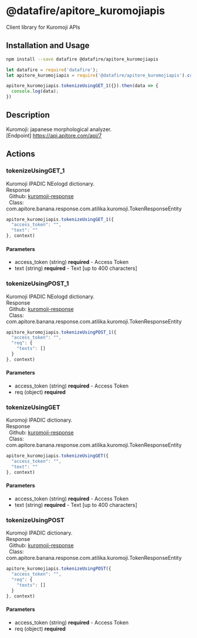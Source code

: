 # @datafire/apitore_kuromojiapis

Client library for Kuromoji APIs

## Installation and Usage
```bash
npm install --save datafire @datafire/apitore_kuromojiapis
```

```js
let datafire = require('datafire');
let apitore_kuromojiapis = require('@datafire/apitore_kuromojiapis').create();

apitore_kuromojiapis.tokenizeUsingGET_1({}).then(data => {
  console.log(data);
})
```

## Description
Kuromoji: japanese morphological analyzer.<BR />[Endpoint] https://api.apitore.com/api/7

## Actions
### tokenizeUsingGET_1
Kuromoji IPADIC NEologd dictionary.<BR />Response<BR />&nbsp; Github: <a href="https://github.com/keigohtr/apitore-response-parent/tree/master/kuromoji-response">kuromoji-response</a><BR />&nbsp; Class: com.apitore.banana.response.com.atilika.kuromoji.TokenResponseEntity<BR />


```js
apitore_kuromojiapis.tokenizeUsingGET_1({
  "access_token": "",
  "text": ""
}, context)
```

#### Parameters
* access_token (string) **required** - Access Token
* text (string) **required** - Text [up to 400 characters]

### tokenizeUsingPOST_1
Kuromoji IPADIC NEologd dictionary.<BR />Response<BR />&nbsp; Github: <a href="https://github.com/keigohtr/apitore-response-parent/tree/master/kuromoji-response">kuromoji-response</a><BR />&nbsp; Class: com.apitore.banana.response.com.atilika.kuromoji.TokenResponseEntity<BR />


```js
apitore_kuromojiapis.tokenizeUsingPOST_1({
  "access_token": "",
  "req": {
    "texts": []
  }
}, context)
```

#### Parameters
* access_token (string) **required** - Access Token
* req (object) **required**

### tokenizeUsingGET
Kuromoji IPADIC dictionary.<BR />Response<BR />&nbsp; Github: <a href="https://github.com/keigohtr/apitore-response-parent/tree/master/kuromoji-response">kuromoji-response</a><BR />&nbsp; Class: com.apitore.banana.response.com.atilika.kuromoji.TokenResponseEntity<BR />


```js
apitore_kuromojiapis.tokenizeUsingGET({
  "access_token": "",
  "text": ""
}, context)
```

#### Parameters
* access_token (string) **required** - Access Token
* text (string) **required** - Text [up to 400 characters]

### tokenizeUsingPOST
Kuromoji IPADIC dictionary.<BR />Response<BR />&nbsp; Github: <a href="https://github.com/keigohtr/apitore-response-parent/tree/master/kuromoji-response">kuromoji-response</a><BR />&nbsp; Class: com.apitore.banana.response.com.atilika.kuromoji.TokenResponseEntity<BR />


```js
apitore_kuromojiapis.tokenizeUsingPOST({
  "access_token": "",
  "req": {
    "texts": []
  }
}, context)
```

#### Parameters
* access_token (string) **required** - Access Token
* req (object) **required**

